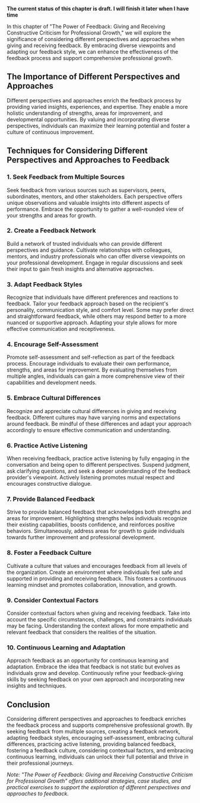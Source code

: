 **The current status of this chapter is draft. I will finish it later when I have time**

In this chapter of "The Power of Feedback: Giving and Receiving Constructive Criticism for Professional Growth," we will explore the significance of considering different perspectives and approaches when giving and receiving feedback. By embracing diverse viewpoints and adapting our feedback style, we can enhance the effectiveness of the feedback process and support comprehensive professional growth.

The Importance of Different Perspectives and Approaches
-------------------------------------------------------

Different perspectives and approaches enrich the feedback process by providing varied insights, experiences, and expertise. They enable a more holistic understanding of strengths, areas for improvement, and developmental opportunities. By valuing and incorporating diverse perspectives, individuals can maximize their learning potential and foster a culture of continuous improvement.

Techniques for Considering Different Perspectives and Approaches to Feedback
----------------------------------------------------------------------------

### 1. Seek Feedback from Multiple Sources

Seek feedback from various sources such as supervisors, peers, subordinates, mentors, and other stakeholders. Each perspective offers unique observations and valuable insights into different aspects of performance. Embrace the opportunity to gather a well-rounded view of your strengths and areas for growth.

### 2. Create a Feedback Network

Build a network of trusted individuals who can provide different perspectives and guidance. Cultivate relationships with colleagues, mentors, and industry professionals who can offer diverse viewpoints on your professional development. Engage in regular discussions and seek their input to gain fresh insights and alternative approaches.

### 3. Adapt Feedback Styles

Recognize that individuals have different preferences and reactions to feedback. Tailor your feedback approach based on the recipient's personality, communication style, and comfort level. Some may prefer direct and straightforward feedback, while others may respond better to a more nuanced or supportive approach. Adapting your style allows for more effective communication and receptiveness.

### 4. Encourage Self-Assessment

Promote self-assessment and self-reflection as part of the feedback process. Encourage individuals to evaluate their own performance, strengths, and areas for improvement. By evaluating themselves from multiple angles, individuals can gain a more comprehensive view of their capabilities and development needs.

### 5. Embrace Cultural Differences

Recognize and appreciate cultural differences in giving and receiving feedback. Different cultures may have varying norms and expectations around feedback. Be mindful of these differences and adapt your approach accordingly to ensure effective communication and understanding.

### 6. Practice Active Listening

When receiving feedback, practice active listening by fully engaging in the conversation and being open to different perspectives. Suspend judgment, ask clarifying questions, and seek a deeper understanding of the feedback provider's viewpoint. Actively listening promotes mutual respect and encourages constructive dialogue.

### 7. Provide Balanced Feedback

Strive to provide balanced feedback that acknowledges both strengths and areas for improvement. Highlighting strengths helps individuals recognize their existing capabilities, boosts confidence, and reinforces positive behaviors. Simultaneously, address areas for growth to guide individuals towards further improvement and professional development.

### 8. Foster a Feedback Culture

Cultivate a culture that values and encourages feedback from all levels of the organization. Create an environment where individuals feel safe and supported in providing and receiving feedback. This fosters a continuous learning mindset and promotes collaboration, innovation, and growth.

### 9. Consider Contextual Factors

Consider contextual factors when giving and receiving feedback. Take into account the specific circumstances, challenges, and constraints individuals may be facing. Understanding the context allows for more empathetic and relevant feedback that considers the realities of the situation.

### 10. Continuous Learning and Adaptation

Approach feedback as an opportunity for continuous learning and adaptation. Embrace the idea that feedback is not static but evolves as individuals grow and develop. Continuously refine your feedback-giving skills by seeking feedback on your own approach and incorporating new insights and techniques.

Conclusion
----------

Considering different perspectives and approaches to feedback enriches the feedback process and supports comprehensive professional growth. By seeking feedback from multiple sources, creating a feedback network, adapting feedback styles, encouraging self-assessment, embracing cultural differences, practicing active listening, providing balanced feedback, fostering a feedback culture, considering contextual factors, and embracing continuous learning, individuals can unlock their full potential and thrive in their professional journeys.

*Note: "The Power of Feedback: Giving and Receiving Constructive Criticism for Professional Growth" offers additional strategies, case studies, and practical exercises to support the exploration of different perspectives and approaches to feedback.*
